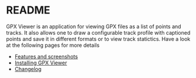 # README #

GPX Viewer is an application for viewing GPX files as a list of points and tracks.
It also allows one to draw a configurable track profile with captioned points and save it in different formats or to view track statictics. 
Have a look at the following pages for more details

* [Features and screenshots](https://bitbucket.org/salsergey/gpxviewer/wiki/Features)
* [Installing GPX Viewer](https://bitbucket.org/salsergey/gpxviewer/wiki/Installation)
* [Changelog](https://bitbucket.org/salsergey/gpxviewer/wiki/Changelog)